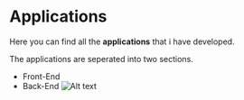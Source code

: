 # Applications

Here you can find all the **applications** that i have developed. 

The applications are seperated into two sections.
* Front-End
* Back-End
![Alt text](https://pixabay.com/get/ee32b2092df51c22d9584518a33219c8b66ae3d019b316449df4c07a/educational-773651_1920.jpg "Optional title")



